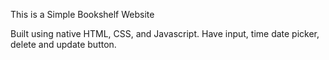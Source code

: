 This is a Simple Bookshelf Website

Built using native HTML, CSS, and Javascript.
Have input, time date picker, delete and update button.
